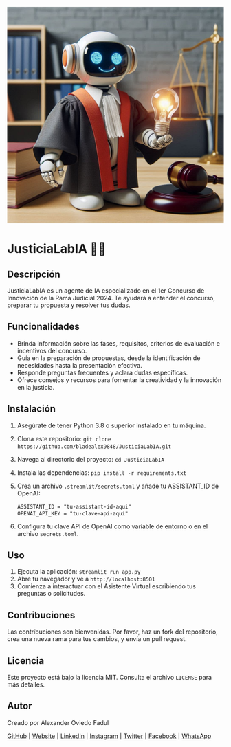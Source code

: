 ![Logo de JusticiaLabIA](https://github.com/bladealex9848/JusticiaLabIA/blob/main/assets/logo.jpg)

# JusticiaLabIA 🤖💡

## Descripción
JusticiaLabIA es un agente de IA especializado en el 1er Concurso de Innovación de la Rama Judicial 2024. Te ayudará a entender el concurso, preparar tu propuesta y resolver tus dudas.

## Funcionalidades
* Brinda información sobre las fases, requisitos, criterios de evaluación e incentivos del concurso.
* Guía en la preparación de propuestas, desde la identificación de necesidades hasta la presentación efectiva.
* Responde preguntas frecuentes y aclara dudas específicas.
* Ofrece consejos y recursos para fomentar la creatividad y la innovación en la justicia.

## Instalación

1. Asegúrate de tener Python 3.8 o superior instalado en tu máquina.
2. Clona este repositorio: `git clone https://github.com/bladealex9848/JusticiaLabIA.git`
3. Navega al directorio del proyecto: `cd JusticiaLabIA`
4. Instala las dependencias: `pip install -r requirements.txt`
5. Crea un archivo `.streamlit/secrets.toml` y añade tu ASSISTANT_ID de OpenAI:
   
   ```
   ASSISTANT_ID = "tu-assistant-id-aqui"
   OPENAI_API_KEY = "tu-clave-api-aqui"
   ```
6. Configura tu clave API de OpenAI como variable de entorno o en el archivo `secrets.toml`.

## Uso

1. Ejecuta la aplicación: `streamlit run app.py`
2. Abre tu navegador y ve a `http://localhost:8501`
3. Comienza a interactuar con el Asistente Virtual escribiendo tus preguntas o solicitudes.

## Contribuciones

Las contribuciones son bienvenidas. Por favor, haz un fork del repositorio, crea una nueva rama para tus cambios, y envía un pull request.

## Licencia

Este proyecto está bajo la licencia MIT. Consulta el archivo `LICENSE` para más detalles.

## Autor

Creado por Alexander Oviedo Fadul

[GitHub](https://github.com/bladealex9848) | [Website](https://alexanderoviedofadul.dev/) | [LinkedIn](https://www.linkedin.com/in/alexander-oviedo-fadul/) | [Instagram](https://www.instagram.com/alexander.oviedo.fadul) | [Twitter](https://twitter.com/alexanderofadul) | [Facebook](https://www.facebook.com/alexanderof/) | [WhatsApp](https://api.whatsapp.com/send?phone=573015930519&text=Hola%20!Quiero%20conversar%20contigo!%20)